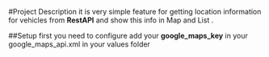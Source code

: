 #Project Description
  it is very simple feature for getting location information for vehicles  from **RestAPI** and show this info in Map and List .


##Setup
first you need to configure add your **google_maps_key** in your google_maps_api.xml in your values folder

